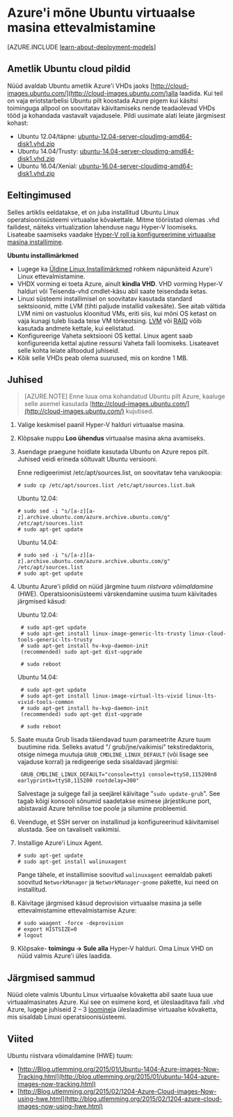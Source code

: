 <properties
    pageTitle="Luua ja üles laadida ka Ubuntu Linux VHD Azure"
    description="Siit saate teada, luua ja üles laadida ka Azure virtuaalse kõvaketta (VHD) sisaldava Ubuntu Linux operatsioonisüsteemi."
    services="virtual-machines-linux"
    documentationCenter=""
    authors="szarkos"
    manager="timlt"
    editor="tysonn"
    tags="azure-resource-manager,azure-service-management"/>

<tags
    ms.service="virtual-machines-linux"
    ms.workload="infrastructure-services"
    ms.tgt_pltfrm="vm-linux"
    ms.devlang="na"
    ms.topic="article"
    ms.date="08/24/2016"
    ms.author="szark"/>

# <a name="prepare-an-ubuntu-virtual-machine-for-azure"></a>Azure'i mõne Ubuntu virtuaalse masina ettevalmistamine

[AZURE.INCLUDE [learn-about-deployment-models](../../includes/learn-about-deployment-models-both-include.md)]

## <a name="official-ubuntu-cloud-images"></a>Ametlik Ubuntu cloud pildid
Nüüd avaldab Ubuntu ametlik Azure'i VHDs jaoks [http://cloud-images.ubuntu.com/](http://cloud-images.ubuntu.com/)alla laadida. Kui teil on vaja eriotstarbelisi Ubuntu pilt koostada Azure pigem kui käsitsi toiminguga allpool on soovitatav käivitamiseks nende teadaolevad VHDs tööd ja kohandada vastavalt vajadusele. Pildi uusimate alati leiate järgmisest kohast:

 - Ubuntu 12.04/täpne: [ubuntu-12.04-server-cloudimg-amd64-disk1.vhd.zip](http://cloud-images.ubuntu.com/releases/precise/release/ubuntu-12.04-server-cloudimg-amd64-disk1.vhd.zip)
 - Ubuntu 14.04/Trusty: [ubuntu-14.04-server-cloudimg-amd64-disk1.vhd.zip](http://cloud-images.ubuntu.com/releases/trusty/release/ubuntu-14.04-server-cloudimg-amd64-disk1.vhd.zip)
 - Ubuntu 16.04/Xenial: [ubuntu-16.04-server-cloudimg-amd64-disk1.vhd.zip](http://cloud-images.ubuntu.com/releases/xenial/release/ubuntu-16.04-server-cloudimg-amd64-disk1.vhd.zip)


## <a name="prerequisites"></a>Eeltingimused

Selles artiklis eeldatakse, et on juba installitud Ubuntu Linux operatsioonisüsteemi virtuaalse kõvakettale. Mitme tööriistad olemas .vhd failidest, näiteks virtualization lahenduse nagu Hyper-V loomiseks. Lisateabe saamiseks vaadake [Hyper-V roll ja konfigureerimine virtuaalse masina installimine](http://technet.microsoft.com/library/hh846766.aspx).

**Ubuntu installimärkmed**

- Lugege ka [Üldine Linux Installimärkmed](virtual-machines-linux-create-upload-generic.md#general-linux-installation-notes) rohkem näpunäiteid Azure'i Linux ettevalmistamine.
- VHDX vorming ei toeta Azure, ainult **kindla VHD**.  VHD vorming Hyper-V halduri või Teisenda-vhd cmdlet-käsu abil saate teisendada ketas.
- Linuxi süsteemi installimisel on soovitatav kasutada standard sektsioonid, mitte LVM (tihti paljude installid vaikesäte). See aitab vältida LVM nimi on vastuolus kloonitud VMs, eriti siis, kui mõni OS ketast on vaja kunagi tuleb lisada teise VM tõrkeotsing. [LVM](virtual-machines-linux-configure-lvm.md) või [RAID](virtual-machines-linux-configure-raid.md) võib kasutada andmete kettale, kui eelistatud.
- Konfigureerige Vaheta sektsiooni OS kettal. Linux agent saab konfigureerida kettal ajutine ressursi Vaheta faili loomiseks.  Lisateavet selle kohta leiate alltoodud juhiseid.
- Kõik selle VHDs peab olema suurused, mis on kordne 1 MB.


## <a name="manual-steps"></a>Juhised

> [AZURE.NOTE] Enne luua oma kohandatud Ubuntu pilt Azure, kaaluge selle asemel kasutada [http://cloud-images.ubuntu.com/](http://cloud-images.ubuntu.com/) kujutised.


1. Valige keskmisel paanil Hyper-V halduri virtuaalse masina.

2. Klõpsake nuppu **Loo ühendus** virtuaalse masina akna avamiseks.

3.  Asendage praegune hoidlate kasutada Ubuntu on Azure repos pilt. Juhised veidi erineda sõltuvalt Ubuntu versiooni.

    Enne redigeerimist /etc/apt/sources.list, on soovitatav teha varukoopia:

        # sudo cp /etc/apt/sources.list /etc/apt/sources.list.bak

    Ubuntu 12.04:

        # sudo sed -i "s/[a-z][a-z].archive.ubuntu.com/azure.archive.ubuntu.com/g" /etc/apt/sources.list
        # sudo apt-get update

    Ubuntu 14.04:

        # sudo sed -i "s/[a-z][a-z].archive.ubuntu.com/azure.archive.ubuntu.com/g" /etc/apt/sources.list
        # sudo apt-get update

4. Ubuntu Azure'i pildid on nüüd järgmine tuum *riistvara võimaldamine* (HWE). Operatsioonisüsteemi värskendamine uusima tuum käivitades järgmised käsud:

    Ubuntu 12.04:

        # sudo apt-get update
        # sudo apt-get install linux-image-generic-lts-trusty linux-cloud-tools-generic-lts-trusty
        # sudo apt-get install hv-kvp-daemon-init
        (recommended) sudo apt-get dist-upgrade

        # sudo reboot

    Ubuntu 14.04:

        # sudo apt-get update
        # sudo apt-get install linux-image-virtual-lts-vivid linux-lts-vivid-tools-common
        # sudo apt-get install hv-kvp-daemon-init
        (recommended) sudo apt-get dist-upgrade

        # sudo reboot


5. Saate muuta Grub lisada täiendavad tuum parameetrite Azure tuum buutimine rida. Selleks avatud "/ grub/jne/vaikimisi" tekstiredaktoris, otsige nimega muutuja `GRUB_CMDLINE_LINUX_DEFAULT` (või lisage see vajaduse korral) ja redigeerige seda sisaldavad järgmisi:

        GRUB_CMDLINE_LINUX_DEFAULT="console=tty1 console=ttyS0,115200n8 earlyprintk=ttyS0,115200 rootdelay=300"

    Salvestage ja sulgege fail ja seejärel käivitage "`sudo update-grub`". See tagab kõigi konsooli sõnumid saadetakse esimese järjestikune port, abistavaid Azure tehnilise toe poole ja silumine probleemid.

6.  Veenduge, et SSH server on installinud ja konfigureerinud käivitamisel alustada.  See on tavaliselt vaikimisi.

7.  Installige Azure'i Linux Agent.

        # sudo apt-get update
        # sudo apt-get install walinuxagent

    Pange tähele, et installimise soovitud `walinuxagent` eemaldab paketi soovitud `NetworkManager` ja `NetworkManager-gnome` pakette, kui need on installitud.

8.  Käivitage järgmised käsud deprovision virtuaalse masina ja selle ettevalmistamine ettevalmistamise Azure:

        # sudo waagent -force -deprovision
        # export HISTSIZE=0
        # logout

9. Klõpsake- **toimingu -> Sule alla** Hyper-V halduri. Oma Linux VHD on nüüd valmis Azure'i üles laadida.


## <a name="next-steps"></a>Järgmised sammud
Nüüd olete valmis Ubuntu Linux virtuaalse kõvaketta abil saate luua uue virtuaalmasinates Azure. Kui see on esimene kord, et üleslaaditava faili .vhd Azure, lugege juhiseid 2 – 3 [loomine](virtual-machines-linux-classic-create-upload-vhd.md)ja üleslaadimise virtuaalse kõvaketta, mis sisaldab Linuxi operatsioonisüsteemi.

## <a name="references"></a>Viited ##

Ubuntu riistvara võimaldamine (HWE) tuum:

- [http://Blog.utlemming.org/2015/01/Ubuntu-1404-Azure-images-Now-Tracking.html](http://blog.utlemming.org/2015/01/ubuntu-1404-azure-images-now-tracking.html)
- [http://Blog.utlemming.org/2015/02/1204-Azure-Cloud-images-Now-using-hwe.html](http://blog.utlemming.org/2015/02/1204-azure-cloud-images-now-using-hwe.html)

